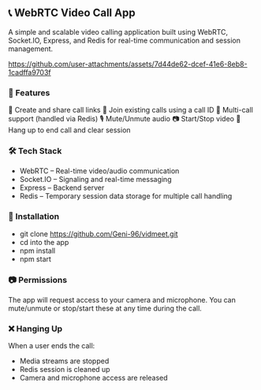 ## 📞 WebRTC Video Call App
A simple and scalable video calling application built using WebRTC, Socket.IO, Express, and Redis for real-time communication and session management.

https://github.com/user-attachments/assets/7d44de62-dcef-41e6-8eb8-1cadffa9703f


### 🚀 Features
🔗 Create and share call links
🔐 Join existing calls using a call ID
🧠 Multi-call support (handled via Redis)
🎙️ Mute/Unmute audio
📷 Start/Stop video
📴 Hang up to end call and clear session

### 🛠️ Tech Stack

- WebRTC – Real-time video/audio communication
- Socket.IO – Signaling and real-time messaging
- Express – Backend server
- Redis – Temporary session data storage for multiple call handling

### 🧰 Installation
- git clone https://github.com/Geni-96/vidmeet.git
- cd into the app
- npm install
- npm start

### 📷 Permissions

The app will request access to your camera and microphone. You can mute/unmute or stop/start these at any time during the call.

### ❌ Hanging Up

When a user ends the call:

- Media streams are stopped
- Redis session is cleaned up
- Camera and microphone access are released



